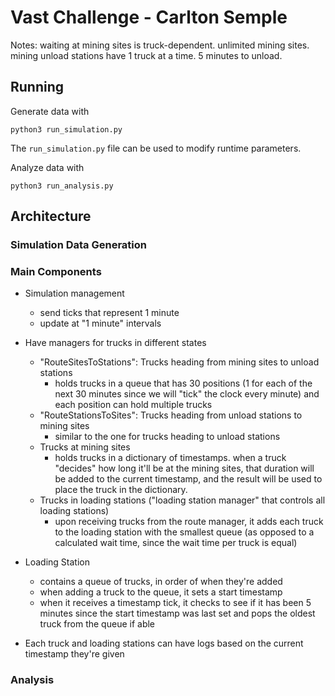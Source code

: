 # Vast Challenge - Carlton Semple

Notes:
waiting at mining sites is truck-dependent. unlimited mining sites.  
mining unload stations have 1 truck at a time. 5 minutes to unload.


## Running
Generate data with
```
python3 run_simulation.py
```
The `run_simulation.py` file can be used to modify runtime parameters.

Analyze data with
```
python3 run_analysis.py
```

## Architecture

### Simulation Data Generation

### Main Components
- Simulation management
  - send ticks that represent 1 minute
  - update at "1 minute" intervals

- Have managers for trucks in different states
  - "RouteSitesToStations": Trucks heading from mining sites to unload stations
    - holds trucks in a queue that has 30 positions (1 for each of the next 30 minutes
      since we will "tick" the clock every minute) and each position can hold multiple trucks
  - "RouteStationsToSites": Trucks heading from unload stations to mining sites
    - similar to the one for trucks heading to unload stations
  - Trucks at mining sites
    - holds trucks in a dictionary of timestamps. when a truck "decides" how long it'll be at the
      mining sites, that duration will be added to the current timestamp, and the result will be 
      used to place the truck in the dictionary.
  - Trucks in loading stations ("loading station manager" that controls all loading stations)
    - upon receiving trucks from the route manager, it adds each truck to the loading station with
      the smallest queue (as opposed to a calculated wait time, since the wait time per truck is equal)

- Loading Station
  - contains a queue of trucks, in order of when they're added
  - when adding a truck to the queue, it sets a start timestamp
  - when it receives a timestamp tick, it checks to see if it has been 5 minutes since the start
    timestamp was last set and pops the oldest truck from the queue if able

- Each truck and loading stations can have logs based on the current timestamp they're given

### Analysis